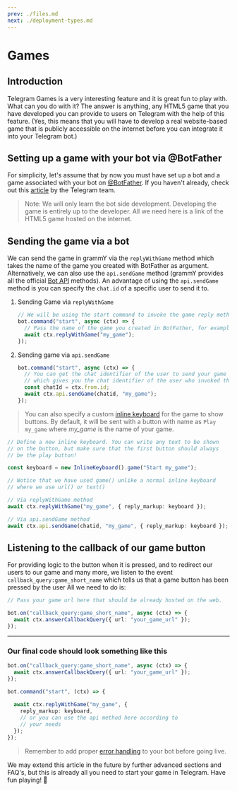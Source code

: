 ```yaml
---
prev: ./files.md
next: ./deployment-types.md
---
```


# Games

## Introduction

Telegram Games is a very interesting feature and it is great fun to play with.
What can you do with it?
The answer is anything, any HTML5 game that you have developed you can provide to users on Telegram with the help of this feature.
(Yes, this means that you will have to develop a real website-based game that is publicly accessible on the internet before you can integrate it into your Telegram bot.)

## Setting up a game with your bot via @BotFather

For simplicity, let's assume that by now you must have set up a bot and a game associated with your bot on [@BotFather](https://telegram.me/BotFather).
If you haven't already, check out this [article](https://core.telegram.org/bots/games) by the Telegram team.

> Note: We will only learn the bot side development.
> Developing the game is entirely up to the developer.
> All we need here is a link of the HTML5 game hosted on the internet.

## Sending the game via a bot

We can send the game in grammY via the `replyWithGame` method which takes the name of the game you created with BotFather as argument.
Alternatively, we can also use the `api.sendGame` method (grammY provides all the official [Bot API](https://core.telegram.org/bots/api) methods).
An advantage of using the `api.sendGame` method is you can specify the `chat.id` of a specific user to send it to.

1. Sending Game via `replyWithGame`

   ```ts
   // We will be using the start command to invoke the game reply method
   bot.command("start", async (ctx) => {
     // Pass the name of the game you created in BotFather, for example "my_game"
     await ctx.replyWithGame("my_game");
   });
   ```

2. Sending game via `api.sendGame`

   ```ts
   bot.command("start", async (ctx) => {
     // You can get the chat identifier of the user to send your game to with `ctx.from.id`
     // which gives you the chat identifier of the user who invoked the start command.
     const chatId = ctx.from.id;
     await ctx.api.sendGame(chatid, "my_game");
   });
   ```

> You can also specify a custom [inline keyboard](/plugins/keyboard.md#inline-keyboards) for the game to show buttons.
> By default, it will be sent with a button with name as `Play my_game` where _my_game_ is the name of your game.

```ts
// Define a new inline keyboard. You can write any text to be shown
// on the button, but make sure that the first button should always
// be the play button!

const keyboard = new InlineKeyboard().game("Start my_game");

// Notice that we have used game() unlike a normal inline keyboard
// where we use url() or text()

// Via replyWithGame method
await ctx.replyWithGame("my_game", { reply_markup: keyboard });

// Via api.sendGame method
await ctx.api.sendGame(chatid, "my_game", { reply_markup: keyboard });
```

## Listening to the callback of our game button

For providing logic to the button when it is pressed, and to redirect our users to our game and many more, we listen to the event `callback_query:game_short_name` which tells us that a game button has been pressed by the user
All we need to do is:

```ts
// Pass your game url here that should be already hosted on the web.

bot.on("callback_query:game_short_name", async (ctx) => {
  await ctx.answerCallbackQuery({ url: "your_game_url" });
});
```
___
### Our final code should look something like this

```ts
bot.on("callback_query:game_short_name", async (ctx) => {
  await ctx.answerCallbackQuery({ url: "your_game_url" });
});

bot.command("start", (ctx) => {
  
  await ctx.replyWithGame("my_game", {
    reply_markup: keyboard,
    // or you can use the api method here according to 
    // your needs
  });
});

```


> Remember to add proper [error handling](/guide/errors.md) to your bot before going live.

We may extend this article in the future by further advanced sections and FAQ's, but this is already all you need to start your game in Telegram.
Have fun playing! :space_invader:

